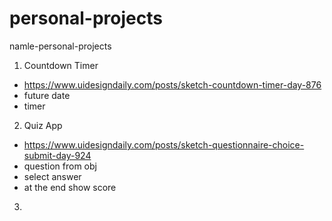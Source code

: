 # personal-projects
namle-personal-projects

1. Countdown Timer
- https://www.uidesigndaily.com/posts/sketch-countdown-timer-day-876
- future date
- timer

2. Quiz App
- https://www.uidesigndaily.com/posts/sketch-questionnaire-choice-submit-day-924
- question from obj
- select answer
- at the end show score

3. 